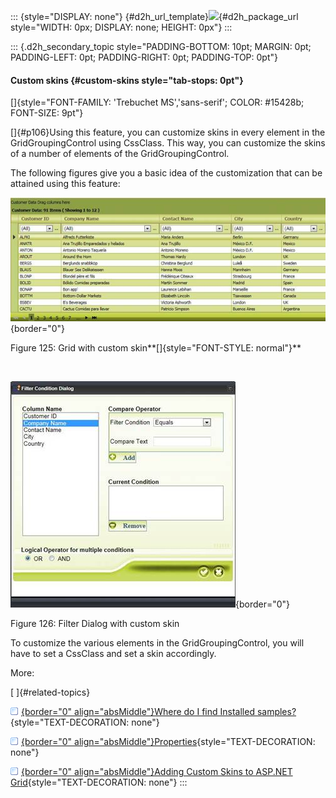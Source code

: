 ::: {style="DISPLAY: none"}
[](ms-xhelp:///?Id=d2h_url_template){#d2h_url_template}![](!package_url!){#d2h_package_url style="WIDTH: 0px; DISPLAY: none; HEIGHT: 0px"}
:::

::: {.d2h_secondary_topic style="PADDING-BOTTOM: 10pt; MARGIN: 0pt; PADDING-LEFT: 0pt; PADDING-RIGHT: 0pt; PADDING-TOP: 0pt"}
#### Custom skins {#custom-skins style="tab-stops: 0pt"}

[]{style="FONT-FAMILY: 'Trebuchet MS','sans-serif'; COLOR: #15428b; FONT-SIZE: 9pt"} 

[]{#p106}Using this feature, you can customize skins in every element in the GridGroupingControl using CssClass. This way, you can customize the skins of a number of elements of the GridGroupingControl.

The following figures give you a basic idea of the customization that can be attained using this feature:

![](ImagesExt/image68_128.jpg){border="0"}

Figure 125: Grid with custom skin**[]{style="FONT-STYLE: normal"}**

 

![](ImagesExt/image68_129.jpg){border="0"}

Figure 126: Filter Dialog with custom skin

To customize the various elements in the GridGroupingControl, you will have to set a CssClass and set a skin accordingly.

More:

[ ]{#related-topics}

[![](button.gif){border="0" align="absMiddle"}Where do I find Installed samples?](ms-xhelp:///?Id=5757c106-a525-48f8-8a6e-3bab812c7228){style="TEXT-DECORATION: none"}

[![](button.gif){border="0" align="absMiddle"}Properties](ms-xhelp:///?Id=cc272441-7a14-411e-b482-48a0af4c55eb){style="TEXT-DECORATION: none"}

[![](button.gif){border="0" align="absMiddle"}Adding Custom Skins to ASP.NET Grid](ms-xhelp:///?Id=2a540665-a4b9-46d8-a18d-53721f2e4e0e){style="TEXT-DECORATION: none"}
:::
